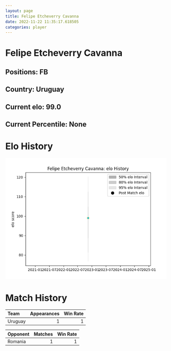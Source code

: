 ```yaml
---  
layout: page  
title: Felipe Etcheverry Cavanna  
date: 2022-11-22 11:35:17.618505  
categories: player  
---
```

# Felipe Etcheverry Cavanna

## Positions: FB

## Country: Uruguay

## Current elo: 99.0

## Current Percentile: None

# Elo History


![elo history](history_FelipeEtcheverryCavanna.png)
# Match History


| Team    |   Appearances |   Win Rate |
|:--------|--------------:|-----------:|
| Uruguay |             1 |          1 |

| Opponent   |   Matches |   Win Rate |
|:-----------|----------:|-----------:|
| Romania    |         1 |          1 |